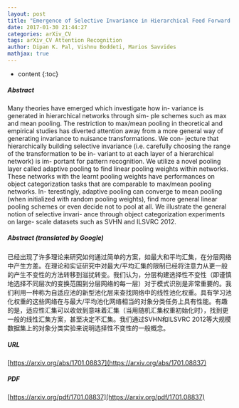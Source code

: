 ```yaml
---
layout: post
title: "Emergence of Selective Invariance in Hierarchical Feed Forward Networks"
date: 2017-01-30 21:44:27
categories: arXiv_CV
tags: arXiv_CV Attention Recognition
author: Dipan K. Pal, Vishnu Boddeti, Marios Savvides
mathjax: true
---
```


* content
{:toc}

##### Abstract
Many theories have emerged which investigate how in- variance is generated in hierarchical networks through sim- ple schemes such as max and mean pooling. The restriction to max/mean pooling in theoretical and empirical studies has diverted attention away from a more general way of generating invariance to nuisance transformations. We con- jecture that hierarchically building selective invariance (i.e. carefully choosing the range of the transformation to be in- variant to at each layer of a hierarchical network) is im- portant for pattern recognition. We utilize a novel pooling layer called adaptive pooling to find linear pooling weights within networks. These networks with the learnt pooling weights have performances on object categorization tasks that are comparable to max/mean pooling networks. In- terestingly, adaptive pooling can converge to mean pooling (when initialized with random pooling weights), find more general linear pooling schemes or even decide not to pool at all. We illustrate the general notion of selective invari- ance through object categorization experiments on large- scale datasets such as SVHN and ILSVRC 2012.

##### Abstract (translated by Google)
已经出现了许多理论来研究如何通过简单的方案，如最大和平均汇集，在分层网络中产生方差。在理论和实证研究中对最大/平均汇集的限制已经将注意力从更一般的产生不变性的方法转移到滋扰转变。我们认为，分层构建选择性不变性（即谨慎地选择不同层次的变换范围到分层网络的每一层）对于模式识别是非常重要的。我们利用一种称为自适应池的新型池化层来查找网络中的线性池化权重。具有学习池化权重的这些网络在与最大/平均池化网络相当的对象分类任务上具有性能。有趣的是，适应性汇集可以收敛到意味着汇集（当用随机汇集权重初始化时），找到更一般的线性汇集方案，甚至决定不汇集。我们通过SVHN和ILSVRC 2012等大规模数据集上的对象分类实验来说明选择性不变性的一般概念。

##### URL
[https://arxiv.org/abs/1701.08837](https://arxiv.org/abs/1701.08837)

##### PDF
[https://arxiv.org/pdf/1701.08837](https://arxiv.org/pdf/1701.08837)

